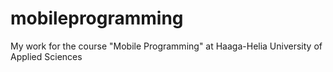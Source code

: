 # mobileprogramming
My work for the course "Mobile Programming" at Haaga-Helia University of Applied Sciences
